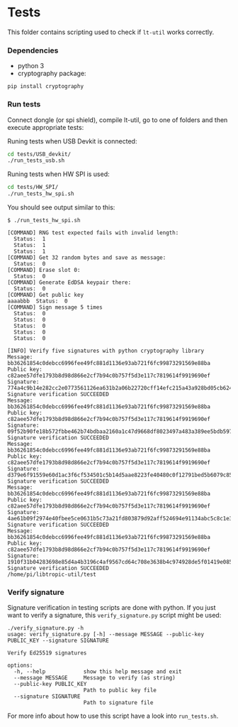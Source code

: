 # Tests

This folder contains scripting used to check if `lt-util` works correctly.

### Dependencies

* python 3
* cryptography package:

```
pip install cryptography
```

### Run tests

Connect dongle (or spi shield), compile lt-util, go to one of folders and then execute appropriate tests:

Runing tests when USB Devkit is connected:
```bash
cd tests/USB_devkit/
./run_tests_usb.sh
```

Runing tests when HW SPI is used:
```bash
cd tests/HW_SPI/
./run_tests_hw_spi.sh
```

You should see output similar to this:

```
$ ./run_tests_hw_spi.sh 

[COMMAND] RNG test expected fails with invalid length:
  Status:  1
  Status:  1
  Status:  1
[COMMAND] Get 32 random bytes and save as message:
  Status:  0
[COMMAND] Erase slot 0: 
  Status:  0
[COMMAND] Generate EdDSA keypair there: 
  Status:  0
[COMMAND] Get public key
aaaabbb  Status:  0
[COMMAND] Sign message 5 times
  Status:  0
  Status:  0
  Status:  0
  Status:  0
  Status:  0

[INFO] Verify five signatures with python cryptography library
Message: bb36261854c0debcc6996fee49fc881d1136e93ab721f6fc99873291569e88ba
Public key: c82aee57dfe1793b8d98d866e2cf7b94c0b757f5d3e117c7819614f9919690ef
Signature: 774a4c9b14e282cc2e0773561126ea631b2a06b22720cff14efc215a43a928bd05cb62492d3349610121d891eead5233795c6bd2d90b3e179c015ec8cf88270a
Signature verification SUCCEEDED
Message: bb36261854c0debcc6996fee49fc881d1136e93ab721f6fc99873291569e88ba
Public key: c82aee57dfe1793b8d98d866e2cf7b94c0b757f5d3e117c7819614f9919690ef
Signature: 09f52b90fe18b572fbbe462b74bdbaa2160a1c47d9668df8023497a483a389ee5bdb59750cd51d870a4fef01aa1db2a6046cc77c039a133e7d6e271d9509df0e
Signature verification SUCCEEDED
Message: bb36261854c0debcc6996fee49fc881d1136e93ab721f6fc99873291569e88ba
Public key: c82aee57dfe1793b8d98d866e2cf7b94c0b757f5d3e117c7819614f9919690ef
Signature: d379e6f91559e60d1ac3f6cf534501c5b14d5aae8223fe40480c0f12791bed5b6079c85375e48281f856cedf21a7382089ad3d46d2885e3513ac80d8ec5f3b0d
Signature verification SUCCEEDED
Message: bb36261854c0debcc6996fee49fc881d1136e93ab721f6fc99873291569e88ba
Public key: c82aee57dfe1793b8d98d866e2cf7b94c0b757f5d3e117c7819614f9919690ef
Signature: 4ae61b09f2974e40fbee5ce0631b5c73a21fd803879d92aff524694e91134abc5c8c1e3dfe4c685d6e9b09498ad04df8023e9ec0340036013cb744ae30be0a05
Signature verification SUCCEEDED
Message: bb36261854c0debcc6996fee49fc881d1136e93ab721f6fc99873291569e88ba
Public key: c82aee57dfe1793b8d98d866e2cf7b94c0b757f5d3e117c7819614f9919690ef
Signature: 1910f31b04283698e85d4a4b3196c4af9567cd64c708e3638b4c974928de5f01419e0853d7944bc300e3f0520ad0cb081438bc86d6ccd3ab02305e41e2c8e303
Signature verification SUCCEEDED
/home/pi/libtropic-util/test

```


### Verify signature

Signature verification in testing scripts are done with python. If you just want to verify a signature, this `verify_signature.py` script might be used:
```
./verify_signature.py -h
usage: verify_signature.py [-h] --message MESSAGE --public-key PUBLIC_KEY --signature SIGNATURE

Verify Ed25519 signatures

options:
  -h, --help            show this help message and exit
  --message MESSAGE     Message to verify (as string)
  --public-key PUBLIC_KEY
                        Path to public key file
  --signature SIGNATURE
                        Path to signature file

```

For more info about how to use this script have a look into `run_tests.sh`.